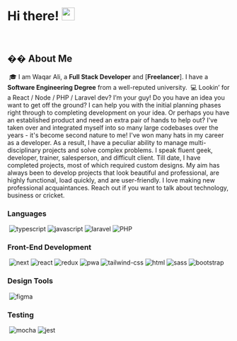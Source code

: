 # Hi there! <img src="https://media.giphy.com/media/hvRJCLFzcasrR4ia7z/giphy.gif" width="29px">
​
## �� About Me
​
🎓 I am Waqar Ali, a **Full Stack Developer** and [**Freelancer**]. I have a **Software Engineering Degree** from a well-reputed university.
​
💻 Lookin’ for a React / Node / PHP / Laravel dev? I’m your guy! Do you have an idea you want to get off the ground? I can help you with the initial planning phases right through to completing development on your idea. Or perhaps you have an established product and need an extra pair of hands to help out? I've taken over and integrated myself into so many large codebases over the years - it's become second nature to me! I've won many hats in my career as a developer. As a result, I have a peculiar ability to manage multi-disciplinary projects and solve complex problems. I speak fluent geek, developer, trainer, salesperson, and difficult client. Till date, I have completed projects, most of which required custom designs. My aim has always been to develop projects that look beautiful and professional, are highly functional, load quickly, and are user-friendly. I love making new professional acquaintances. Reach out if you want to talk about technology, business or cricket.

### Languages
​
![typescript](https://img.shields.io/badge/TypeScript-3178C6?style=for-the-badge&logo=typescript&logoColor=white)
![javascript](https://img.shields.io/badge/JavaScript-323330?style=for-the-badge&logo=javascript&logoColor=F7DF1E)
![laravel](https://img.shields.io/badge/laravel-yellow?style=for-the-badge&logo=PHP&logoColor=white)
![PHP](https://img.shields.io/badge/php-brightgreen?style=for-the-badge&logo=PHP&logoColor=white)
​
### Front-End Development
​
![next](https://img.shields.io/badge/Next-000000?style=for-the-badge&logo=nextdotjs&logoColor=FFFFFF)
![react](https://img.shields.io/badge/React-20232A?style=for-the-badge&logo=react&logoColor=61DAFB)
![redux](https://img.shields.io/badge/Redux-593D88?style=for-the-badge&logo=redux&logoColor=white)
![pwa](https://img.shields.io/badge/Progressive_Web_App-4285F4?style=for-the-badge&logo=googlechrome&logoColor=white)
![tailwind-css](https://img.shields.io/badge/tailwind_css-06B6D4?style=for-the-badge&logo=tailwind-css&logoColor=white)
![html](https://img.shields.io/badge/HTML5-E34F26?style=for-the-badge&logo=html5&logoColor=white)
![sass](https://img.shields.io/badge/SASS-CC6699?style=for-the-badge&logo=sass&logoColor=white)
![bootstrap](https://img.shields.io/badge/Bootstrap-563D7C?style=for-the-badge&logo=bootstrap&logoColor=white)
​
### Design Tools
​
![figma](https://img.shields.io/badge/figma-000000?style=for-the-badge&logo=figma&logoColor=white)
​
### Testing
​
![mocha](https://img.shields.io/badge/Mocha-8D6748?style=for-the-badge&logo=mocha&logoColor=white)
![jest](https://img.shields.io/badge/Jest-C21325?style=for-the-badge&logo=jest&logoColor=white)
​
<!--
**waqarali-7/waqarali-7** is a ✨ _special_ ✨ repository because its `README.md` (this file) appears on your GitHub profile.
​
Here are some ideas to get you started:
​
- �� I’m currently working on ...
- �� I’m currently learning ...
- �� I’m looking to collaborate on ...
- �� I’m looking for help with ...
- �� Ask me about ...
- �� How to reach me: ...
- �� Pronouns: ...
- ⚡ Fun fact: ...
-->

